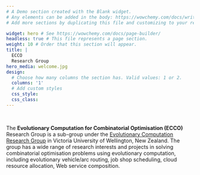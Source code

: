 ```yaml
---
# A Demo section created with the Blank widget.
# Any elements can be added in the body: https://wowchemy.com/docs/writing-markdown-latex/
# Add more sections by duplicating this file and customizing to your requirements.

widget: hero # See https://wowchemy.com/docs/page-builder/
headless: true # This file represents a page section.
weight: 10 # Order that this section will appear.
title: |
  ECCO  
  Research Group
hero_media: welcome.jpg
design:
  # Choose how many columns the section has. Valid values: 1 or 2.
  columns: '1'
  # Add custom styles
  css_style:
  css_class:
---
```


<br>

The **Evolutionary Computation for Combinatorial Optimisation (ECCO)** Research Group is a sub-group under the <a href="https://ecs.victoria.ac.nz/Groups/ECRG/">Evolutionary Computation Research Group</a> in Victoria University of Wellington, New Zealand. The group has a wide range of research interests and projects in solving combinatorial optimisation problems using evolutionary computation, including evolutionary vehicle/arc routing, job shop scheduling, cloud resource allocation, Web service composition.

<!-- The **Wowchemy Research Group** has been a center of excellence for Artificial Intelligence research, teaching, and practice since its founding in 2016. -->
